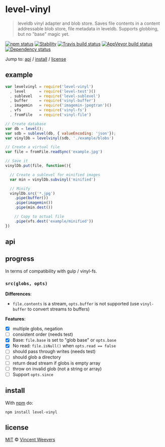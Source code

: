 # level-vinyl

> leveldb vinyl adapter and blob store. Saves file contents in a content
addressable blob store, file metadata in leveldb. Supports globbing, but no
"base" magic yet.

[![npm status](http://img.shields.io/npm/v/level-vinyl.svg?style=flat-square)](https://www.npmjs.org/package/level-vinyl) [![Stability](http://img.shields.io/badge/stability-experimental-orange.svg?style=flat-square)](http://nodejs.org/api/documentation.html#documentation_stability_index) [![Travis build status](https://img.shields.io/travis/vweevers/level-vinyl.svg?style=flat-square&label=travis)](http://travis-ci.org/vweevers/level-vinyl) [![AppVeyor build status](https://img.shields.io/appveyor/ci/vweevers/level-vinyl.svg?style=flat-square&label=appveyor)](https://ci.appveyor.com/project/vweevers/level-vinyl) [![Dependency status](https://img.shields.io/david/vweevers/level-vinyl.svg?style=flat-square)](https://david-dm.org/vweevers/level-vinyl)

Jump to: [api](#api) / [install](#install) / [license](#license)

## example

```js
var levelvinyl = require('level-vinyl')
  , level      = require('level-test')()
  , sublevel   = require('level-sublevel')
  , buffer     = require('vinyl-buffer')
  , imagemin   = require('imagemin-jpegtran')()
  , vfs        = require('vinyl-fs')
  , fromFile   = require('vinyl-file')

// Create database
var db = level();
var sdb = sublevel(db, { valueEncoding: 'json'});
var vinylDb = levelvinyl(sdb, './example/blobs')

// Create a virtual file
var file = fromFile.readSync('example.jpg')

// Save it
vinylDb.put(file, function(){

  // Create a sublevel for minified images
  var min = vinylDb.subvinyl('minified')

  // Minify
  vinylDb.src('*.jpg')
    .pipe(buffer())
    .pipe(imagemin())
    .pipe(min.dest())

    // Copy to actual file
    .pipe(vfs.dest('example/minified'))
})
```

## api

## progress

In terms of compatibility with gulp / vinyl-fs.

### `src(globs, opts)`

**Differences**:

- `file.contents` is a stream, `opts.buffer` is not supported (use `vinyl-buffer` to convert streams to buffers)

**Features**:

- [x] multiple globs, negation
- [ ] consistent order (needs test)
- [x] Base: `file.base` is set to "glob base" or `opts.base`
- [x] No read: `file.isNull()` when `opts.read == false`
- [ ] should pass through writes (needs test)
- [ ] should glob a directory
- [ ] return dead stream if globs is empty array
- [ ] throw on invalid glob (not a string or array)
- [ ] Support `opts.since`

## install

With [npm](https://npmjs.org) do:

```
npm install level-vinyl
```

## license

[MIT](http://opensource.org/licenses/MIT) © [Vincent Weevers](http://vincentweevers.nl)
